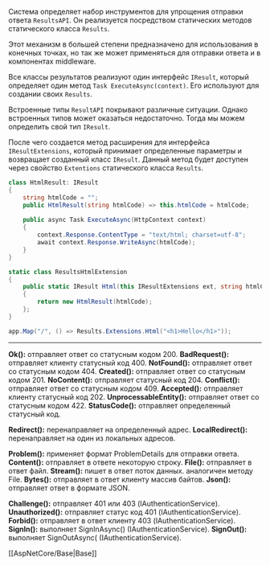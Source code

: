 Система определяет набор инструментов для упрощения отправки ответа `ResultsAPI`. Он реализуется посредством статических методов статического класса `Results`.

Этот механизм в большей степени предназначено для использования в конечных точках, но так же может применяться для отправки ответа и в компонентах middleware.

Все классы результатов реализуют один интерфейс `IResult`, который определяет один метод `Task ExecuteAsync(context)`. Его используют для создании своих `Results`.

Встроенные типы `ResultAPI` покрывают различные ситуации. Однако встроенных типов может оказаться недостаточно. Тогда мы можем определить свой тип `IResult`.

После чего создается метод расширения для интерфейса `IResultExtensions`, который принимает определенные параметры и возвращает созданный класс `IResult`. Данный метод будет доступен через свойство `Extentions` статического класса `Results`.

```c#
class HtmlResult: IResult
{
    string htmlCode = "";
    public HtmlResult(string htmlCode) => this.htmlCode = htmlCode;
 
    public async Task ExecuteAsync(HttpContext context)
    {
        context.Response.ContentType = "text/html; charset=utf-8";
        await context.Response.WriteAsync(htmlCode);
    }
}

static class ResultsHtmlExtension
{
    public static IResult Html(this IResultExtensions ext, string htmlCode) 
    {
	    return new HtmlResult(htmlCode);
    };
}

app.Map("/", () => Results.Extensions.Html("<h1>Hello</h1>"));
```

---

**Ok():** отправляет ответ со статусным кодом 200.
**BadRequest():** отправляет клиенту статусный код 400.
**NotFound():** отправляет ответ со статусным кодом 404.
**Created():** отправляет ответ со статусным кодом 201.
**NoContent():** отправляет статусный код 204.
**Conflict():** отправляет ответ со статусным кодом 409.
**Accepted():** отправляет клиенту статусный код 202.
**UnprocessableEntity():** отправляет ответ со статусным кодом 422.
**StatusCode():** отправляет определенный статусный код.

**Redirect():** перенаправляет на определенный адрес.
**LocalRedirect():** перенаправляет на один из локальных адресов.

**Problem():** применяет формат ProblemDetails для отправки ответа.
**Content():** отправляет в ответе некоторую строку.
**File():** отправляет в ответ файл.
**Stream():** пишет в ответ поток данных. аналогичен методу File.
**Bytes():** отправляет в ответ клиенту массив байтов.
**Json():** отправляет ответ в формате JSON.

**Challenge():** отправляет 401 или 403 (IAuthenticationService).
**Unauthorized():** отправляет статус код 401 (IAuthenticationService).
**Forbid():** отправляет в ответ клиенту 403 (IAuthenticationService).
**SignIn():** выполняет SignInAsync() (IAuthenticationService).
**SignOut():** выполняет SignOutAsync( (IAuthenticationService).

[[AspNetCore/Base|Base]]
